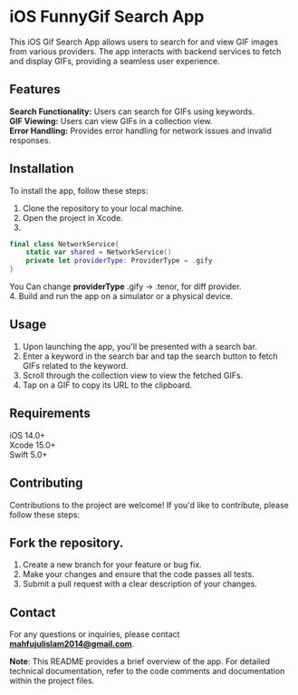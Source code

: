 # iOS FunnyGif Search App
This iOS Gif Search App allows users to search for and view GIF images from various providers. The app interacts with backend services to fetch and display GIFs, providing a seamless user experience.

## Features
**Search Functionality:** Users can search for GIFs using keywords.\
**GIF Viewing:** Users can view GIFs in a collection view.\
**Error Handling:** Provides error handling for network issues and invalid responses.
## Installation
To install the app, follow these steps:

1. Clone the repository to your local machine.
2. Open the project in Xcode.
3.
```swift
final class NetworkService{
    static var shared = NetworkService()
    private let providerType: ProviderType = .gify
}
```
You Can change **providerType** .gify -> .tenor, for diff provider.\
4. Build and run the app on a simulator or a physical device.
## Usage
1. Upon launching the app, you'll be presented with a search bar.
2. Enter a keyword in the search bar and tap the search button to fetch GIFs related to the keyword.
3. Scroll through the collection view to view the fetched GIFs.
4. Tap on a GIF to copy its URL to the clipboard.
## Requirements
iOS 14.0+\
Xcode 15.0+\
Swift 5.0+
## Contributing
Contributions to the project are welcome! If you'd like to contribute, please follow these steps:

## Fork the repository.
1. Create a new branch for your feature or bug fix.
2. Make your changes and ensure that the code passes all tests.
3. Submit a pull request with a clear description of your changes.

## Contact
For any questions or inquiries, please contact **mahfujulislam2014@gmail.com**.

**Note**: This README provides a brief overview of the app. For detailed technical documentation, refer to the code comments and documentation within the project files.
